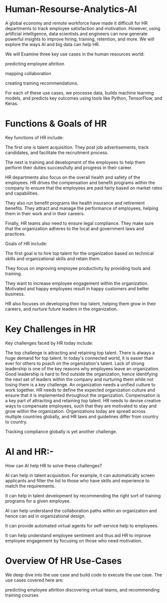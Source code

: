 # Human-Resourse-Analytics-AI

A global economy and remote workforce have made it difficult for HR departments to track employee satisfaction and motivation. However, using artificial intelligence, data scientists and engineers can now generate powerful insights to improve hiring, training, retention, and more. We will explore the ways AI and big data can help HR.

We will Examine three key use cases in the human resources world:

predicting employee attrition

mapping collaboration

creating training recommendations.

For each of these use cases, we processe data, builds machine learning models, and predicts key outcomes using tools like Python, TensorFlow, and Keras.

# Functions & Goals of HR
Key functions of HR include:

The first one is talent acquisition. They post job advertisements, track candidates, and facilitate the recruitment process.

The next is training and development of the employees to help them perform their duties successfully and progress in their career.

HR departments also focus on the overall health and safety of the employees. HR drives the compensation and benefit programs within the company to ensure that the employees are paid fairly based on market rates and capabilities.

They also run benefit programs like health insurance and retirement benefits. They attract and manage the performance of employees, helping them in their work and in their careers.

Finally, HR teams also need to ensure legal compliance. They make sure that the organization adheres to the local and government laws and practices.

Goals of HR include:

The first goal is to hire top talent for the organization based on technical skills and organizational skills and retain them.

They focus on improving employee productivity by providing tools and training.

They want to increase employee engagement within the organization. Motivated and happy employees result in happy customers and better business.

HR also focuses on developing their top talent, helping them grow in their careers, and nurture future leaders in the organization.

# Key Challenges in HR

Key challenges faced by HR today include:

The top challenge is attracting and retaining top talent. There is always a huge demand for top talent. In today's connected world, it is easier than ever for others to poach on the organization's talent. Lack of strong leadership is one of the key reasons why employees leave an organization. Good leadership is hard to find outside the organization, hence identifying the next set of leaders within the company and nurturing them while not losing them is a key challenge. An organization needs a unified culture to work together. HR needs to define the expected organization culture and ensure that it is implemented throughout the organization. Compensation is a key part of attracting and retaining top talent. HR needs to devise creative ways to compensate employees, such that they are motivated to stay and grow within the organization. Organizations today are spread across multiple countries globally, and HR laws and guidelines differ from country to country.

Tracking compliance globally is yet another challenge.

# AI and HR:-

How can AI help HR to solve these challenges?

AI can help in talent acquisition. For example, it can automatically screen applicants and filter the list to those who have skills and experience to match the requirements.

It can help in talent development by recommending the right sort of training programs for a given employee.

AI can help understand the collaboration paths within an organization and hence can aid in organizational design.

It can provide automated virtual agents for self-service help to employees.

It can help understand employee sentiment and thus aid HR to improve employee engagement by focusing on those who need motivation.

# Overview Of HR Use-Cases

We deep dive into the use case and build code to execute the use case. The use cases covered here are:

predicting employee attrition
discovering virtual teams, and
recommending training courses
